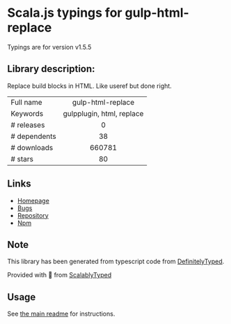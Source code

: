 
# Scala.js typings for gulp-html-replace

Typings are for version v1.5.5

## Library description:
Replace build blocks in HTML. Like useref but done right.

|                    |                 |
| ------------------ | :-------------: |
| Full name          | gulp-html-replace |
| Keywords           | gulpplugin, html, replace |
| # releases         | 0 |
| # dependents       | 38 |
| # downloads        | 660781 |
| # stars            | 80 |

## Links
- [Homepage](https://github.com/VFK/gulp-html-replace#readme)
- [Bugs](https://github.com/VFK/gulp-html-replace/issues)
- [Repository](https://github.com/VFK/gulp-html-replace)
- [Npm](https://www.npmjs.com/package/gulp-html-replace)
    


## Note
This library has been generated from typescript code from [DefinitelyTyped](https://definitelytyped.org).

Provided with :purple_heart: from [ScalablyTyped](https://github.com/oyvindberg/ScalablyTyped)

## Usage
See [the main readme](../../readme.md) for instructions.


